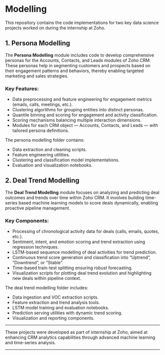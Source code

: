 # Modelling

This repository contains the code implementations for two key data science projects worked on during the internship at Zoho.

## 1. Persona Modelling

The **Persona Modelling** module includes code to develop comprehensive personas for the Accounts, Contacts, and Leads modules of Zoho CRM. These personas help in segmenting customers and prospects based on their engagement patterns and behaviors, thereby enabling targeted marketing and sales strategies.

### Key Features:

- Data preprocessing and feature engineering for engagement metrics (emails, calls, meetings, etc.).
- Clustering algorithms for grouping entities into distinct personas.
- Quantile binning and scoring for engagement and activity classification.
- Scoring mechanisms balancing multiple interaction dimensions.
- Modules for each CRM object — Accounts, Contacts, and Leads — with tailored persona definitions.

The persona modelling folder contains:

- Data extraction and cleaning scripts.
- Feature engineering utilities.
- Clustering and classification model implementations.
- Evaluation and visualization notebooks.

## 2. Deal Trend Modelling

The **Deal Trend Modelling** module focuses on analyzing and predicting deal outcomes and trends over time within Zoho CRM. It involves building time-series based machine learning models to score deals dynamically, enabling proactive pipeline management.

### Key Components:

- Processing of chronological activity data for deals (calls, emails, quotes, etc.).
- Sentiment, intent, and emotion scoring and trend extraction using regression techniques.
- LSTM-based sequence modelling of deal activities for trend prediction.
- Continuous trend score generation and classification into “Uptrend”, “Downtrend”, or “Stable”.
- Time-based train-test splitting ensuring robust forecasting.
- Visualization scripts for plotting deal trend evolution and highlighting new deals within pipeline context.

The deal trend modelling folder includes:

- Data ingestion and VOC extraction scripts.
- Feature extraction and trend analysis tools.
- LSTM model training and evaluation notebooks.
- Prediction serving utilities with dynamic trend scoring.
- Visualization and reporting components.

---

These projects were developed as part of internship at Zoho, aimed at enhancing CRM analytics capabilities through advanced machine learning and time-series analysis.

---
